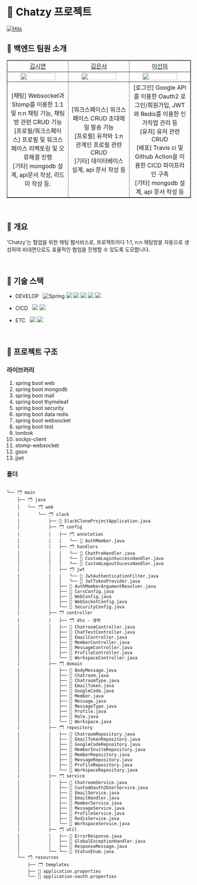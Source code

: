 # 🧀 Chatzy 프로젝트

[![Hits](https://hits.seeyoufarm.com/api/count/incr/badge.svg?url=https://github.com/EFUB-CLONE-SLACK/SLACK_BACKEND&count_bg=%23FF7B72&title_bg=%23555555&icon=&icon_color=%23E7E7E7&title=hits&edge_flat=false)](https://hits.seeyoufarm.com)

## 🥳 백엔드 팀원 소개

<table border="1" cellspacing="0" cellpadding="0" width="90%">
    <tr width="100%">
        <td width="30%" align="center"><a href= "https://github.com/siyeonkm">김시연</a></td>
        <td width="30%" align="center"><a href= "https://github.com/eunseo22mv">김은서</a></td>
        <td width="30%" align="center"><a href= "https://github.com/sunnyineverywhere">이선의</a></td>
    </tr>
    <tr width="100%">
        <td width="30%" align="center"><img src = "https://github.com/siyeonkm.png" width="80%"/></td>
        <td width="30%" align="center"><img src = "https://github.com/eunseo22mv.png" width="80%"/></td>
        <td width="30%" align="center"><img src = "https://github.com/sunnyineverywhere.png" width="80%"/></td>
    </tr>
    <tr width="100%">
       <td width="30%" align="center">[채팅] Websocket과 Stomp를 이용한 1:1 및 n:n 채팅 기능, 채팅방 관련 CRUD 기능  
          </br> [프로필/워크스페이스] 프로필 및 워크스페이스 리팩토링 및 오류해결 진행
          </br> [기타] mongodb 설계, api문서 작성, 리드미 작성 등.</td>
       <td width="30%" align="center">[워크스페이스] 워크스페이스 CRUD 초대메일 발송 기능 
          </br> [프로필] 유저와 1:n 관계인 프로필 관련 CRUD
          </br> [기타] 데이터베이스 설계, api 문서 작성 등</td>
        <td width="30%" align="center">[로그인] Google API를 이용한 Oauth2 로그인/회원가입, JWT와 Redis를 이용한 인가작업 관리 등 
          </br> [유저] 유저 관련 CRUD
          </br> [배포] Travis ci 및 Github Action을 이용한 CICD 파이프라인 구축
          </br> [기타] mongodb 설계, api 문서 작성 등 </td>
   </tr>
</table>
<br>

## 🧀 개요
'Chatzy'는 협업을 위한 채팅 웹서비스로, 프로젝트마다 1:1, n:n 채팅방을 자동으로 생성하여 비대면으로도 효율적인 협업을 진행할 수 있도록 도모합니다.

<br>

## 🧀 기술 스택    
- DEVELOP &nbsp; 
![Spring](https://img.shields.io/badge/Spring-6DB33F?style=round-square&logo=Spring&logoColor=white) <img src="https://img.shields.io/badge/MongoDB-47A248?style=flat-square&logo=MongoDB&logoColor=white"/> <img src="https://img.shields.io/badge/Google-4285F4?style=flat-square&logo=Google&logoColor=white"/> <img src="https://img.shields.io/badge/Stomp-010101?style=flat-square&logo=Stomp&logoColor=white"/> <img src="https://img.shields.io/badge/Websocket-010101?style=flat-square&logo=Websocket&logoColor=white"/> <img src="https://img.shields.io/badge/Redis-DC382D?style=flat-square&logo=Redis&logoColor=white"/>

- CICD &nbsp;
<img src="https://img.shields.io/badge/Amazon CodeDeploy-7D9B4B?style=flat-square&logo=Amazon CodeDeploy&logoColor=white"/> <img src="https://img.shields.io/badge/Travis CI-3EAAAF?style=flat-square&logo=Travis CI&logoColor=white"/>


- ETC &nbsp; 
<img src="https://img.shields.io/badge/GitHub -181717?style=flat-square&logo=GitHub&logoColor=white"/> <img src="https://img.shields.io/badge/GitHub Actions-256EE0?style=flat-square&logo=GitHub Actions&logoColor=white"/></br>

<br>

## 🧀 프로젝트 구조

### 라이브러리
1. spring boot web
2. spring boot mongodb
3. spring boot mail
4. spring boot thymeleaf
5. spring boot security
6. spring boot data redis
7. spring boot websocket
8. spring boot test
9. lombok
10. sockjs-client
11. stomp-websocket
12. gson
13. jjwt

### 폴더 
<pre>
<code>
└── 🗂 main
    ├── 🗂 java
    │   └── 🗂 web
    │       └── 🗂 slack
    │           ├── 📑 SlackCloneProjectApplication.java
    │           ├── 🗂 config
    │           │   ├── 🗂 annotation
    │           │   │   └── 📑 AuthMember.java
    │           │   ├── 🗂 handlers
    │           │   │   └── 📑 ChatPreHandler.java
    │           │   │   └── 📑 CustomLoginSuccessHandler.java
    │           │   │   └── 📑 CustomLogoutSucessHandler.java
    │           │   ├── 🗂 jwt
    │           │   │   └── 📑 JwtAuthenticationFilter.java
    │           │   │   └── 📑 JwtTokenProvider.java
    │           │   ├── 📑 AuthMemberArgumentResolver.java
    │           │   ├── 📑 CorsConfig.java
    │           │   ├── 📑 WebConfig.java
    │           │   ├── 📑 WebSocketConfig.java
    │           │   └── 📑 SecurityConfig.java
    │           ├── 🗂 controller
    │           │   ├── 🗂 dto - 생략
    │           │   ├── 📑 ChatroomController.java
    │           │   ├── 📑 ChatTestController.java
    │           │   ├── 📑 EmailController.java
    │           │   ├── 📑 MemberController.java
    │           │   ├── 📑 MessageController.java
    │           │   ├── 📑 ProfileController.java
    │           │   └── 📑 WorkspaceController.java
    │           ├── 🗂 domain
    │           │   ├── 📑 BodyMessage.java
    │           │   ├── 📑 Chatroom.java
    │           │   ├── 📑 ChatroomType.java
    │           │   ├── 📑 EmailToken.java
    │           │   ├── 📑 GoogleCode.java
    │           │   ├── 📑 Member.java
    │           │   ├── 📑 Message.java
    │           │   ├── 📑 MessageType.java
    │           │   ├── 📑 Profile.java
    │           │   ├── 📑 Role.java
    │           │   └── 📑 Workspace.java
    │           ├── 🗂 repository
    │           │   ├── 📑 ChatroomRepository.java
    │           │   ├── 📑 EmailTokenRepository.java
    │           │   ├── 📑 GoogleCodeRepsoitory.java
    │           │   ├── 📑 MemberInviteRepository.java
    │           │   ├── 📑 MemberRepository.java
    │           │   ├── 📑 MessageRepository.java
    │           │   ├── 📑 ProfileRepository.java
    │           │   └── 📑 WorkspaceRepository.java
    │           ├── 🗂 service
    │           │   ├── 📑 ChatroomService.java
    │           │   ├── 📑 CustomOauth2UserService.java
    │           │   ├── 📑 EmailService.java
    │           │   ├── 📑 EmailHandler.java
    │           │   ├── 📑 MemberService.java
    │           │   ├── 📑 MessageService.java
    │           │   ├── 📑 ProfileService.java
    │           │   ├── 📑 RedisService.java
    │           │   └── 📑 WorkspaceService.java
    │           ├── 🗂 util
    │           │   ├── 📑 ErrorResponse.java
    │           │   ├── 📑 GlobalExceptionHandler.java
    │           │   ├── 📑 ResponseMessage.java
    │           └── └── 📑 StatusEnum.java
    └── 🗂 resources
        ├── 🗂 templates
        ├── 📑 application.properties
        └── 📑 application-oauth.properties
</code>
</pre>


